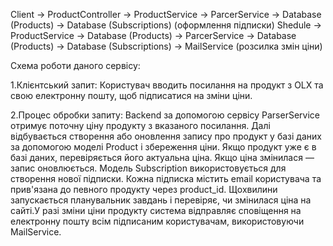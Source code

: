 Client → ProductController → ProductService → ParcerService → Database (Products) → Database (Subscriptions) (оформлення підписки)
Shedule → ProductService → Database (Products) → ParcerService → Database (Products) -> Database (Subscriptions) -> MailService (розсилка змін ціни)

Схема роботи даного сервісу:

1.Клієнтський запит: Користувач вводить посилання на продукт з OLX та свою електронну пошту, щоб підписатися на зміни ціни.

2.Процес обробки запиту: Backend за допомогою сервісу ParserService отримує поточну ціну продукту з вказаного посилання. Далі відбувається створення або оновлення запису про продукт у базі даних за допомогою моделі Product і збереження ціни. Якщо продукт уже є в базі даних, перевіряється його актуальна ціна. Якщо ціна змінилася — запис оновлюється. 
Модель Subscription використовується для створення нової підписки. Кожна підписка містить email користувача та прив'язана до певного продукту через product_id. 
Щохвилини запускається планувальник завдань і перевіряє, чи змінилася ціна на сайті.У разі зміни ціни продукту система відправляє сповіщення на електронну пошту всім підписаним користувачам, використовуючи MailService.
